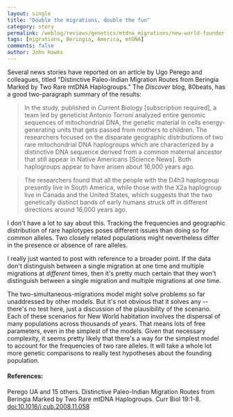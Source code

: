 ```yaml
---
layout: single 
title: "Double the migrations, double the fun" 
category: story
permalink: /weblog/reviews/genetics/mtdna_migrations/new-world-founder-dual-migrations-2009.html
tags: [migrations, Beringia, America, mtDNA] 
comments: false 
author: John Hawks 
---
```


Several news stories have reported on an article by Ugo Perego and colleagues, titled "Distinctive Paleo-Indian Migration Routes from Beringia Marked by Two Rare mtDNA Haplogroups." The <i>Discover</i> blog, 80beats, has a good two-paragraph summary of the results:

<blockquote>In the study, published in Current Biology [subscription required], a team led by geneticist Antonio Torroni analyzed entire genomic sequences of mitochondrial DNA, the genetic material in cells energy-generating units that gets passed from mothers to children. The researchers focused on the disparate geographic distributions of two rare mitochondrial DNA haplogroups  which are characterized by a distinctive DNA sequence derived from a common maternal ancestor  that still appear in Native Americans [Science News]. Both haplogroups appear to have arisen about 16,000 years ago.</blockquote>

<blockquote>The researchers found that all the people with the D4h3 haplogroup presently live in South America, while those with the X2a haplogroup live in Canada and the United States, which suggests that the two genetically distinct bands of early humans struck off in different directions around 16,000 years ago. </blockquote>

I don't have a lot to say about this. Tracking the frequencies and geographic distribution of rare haplotypes poses different issues than doing so for common alleles. Two closely related populations might nevertheless differ in the presence or absence of rare alleles. 

I really just wanted to post with reference to a broader point. If the data don't distinguish between a single migration at one time and multiple migrations at <i>different</i> times, then it's pretty much certain that they won't distinguish between a single migration and multiple migrations at <i>one</i> time. 

The two-simultaneous-migrations model might solve problems so far unaddressed by other models. But it's not obvious that it solves any -- there's no test here, just a discussion of the plausibility of the scenario. Each of these scenarios for New World habitation involves the dispersal of many populations across thousands of years. That means lots of free parameters, even in the simplest of the models. Given that necessary complexity, it seems pretty likely that there's a way for the simplest model to account for the frequencies of two rare alleles. It will take a whole lot more genetic comparisons to really test hypotheses about the founding population. 



<h4>References:</h4>

<p class="cite">Perego UA and 15 others. Distinctive Paleo-Indian Migration Routes from Beringia Marked by Two Rare mtDNA Haplogroups. Curr Biol 19:1-8. <a href="http://dx.doi.org/10.1016/j.cub.2008.11.058">doi:10.1016/j.cub.2008.11.058</a></p>

